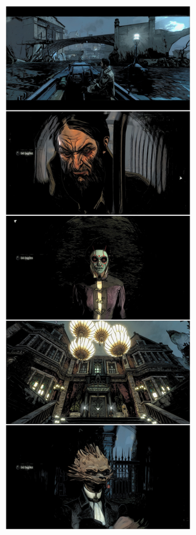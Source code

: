 ![](Screenshots/0.jpg)
![](Screenshots/1.jpg)
![](Screenshots/2.jpg)
![](Screenshots/3.jpg)
![](Screenshots/4.jpg)